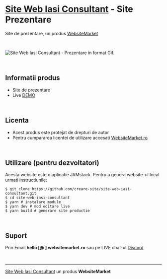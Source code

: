 ﻿# [Site Web Iasi Consultant](https://site-web-iasi-consultant.websitemarket.ro/) - Site Prezentare

Site de prezentare, un produs [WebsiteMarket](https://websitemarket.ro)

<br />

![Site Web Iasi Consultant - Prezentare in format Gif.](https://raw.githubusercontent.com/creare-site/static/master/produse/site-web-iasi-consultant-intro.gif)

<br />

## Informatii produs

- Site de prezentare
- Live [DEMO](https://site-web-iasi-consultant.websitemarket.ro)
 
<br />

## Licenta

- Acest produs este protejat de drepturi de autor
- Pentru cumpararea licentei de utilizare accesati [WebsiteMarket.ro](https://websitemarket.ro) 

<br />

## Utilizare (pentru dezvoltatori)

Acesta website este o aplicatie JAMstack. Pentru a genera website-ul local urmati instructiunile:

```
$ git clone https://github.com/creare-site/site-web-iasi-consultant.git
$ cd site-web-iasi-consultant
$ yarn # instalare module
$ yarn dev # mod editare live
$ yarn build # generare site productie
```

<br />

## Suport

Prin Email **hello [@ ] websitemarket.ro** sau pe LIVE chat-ul [Discord](https://discord.gg/MFRQmAk)

<br />

---
[Site Web Iasi Consultant](https://site-web-iasi-consultant.websitemarket.ro/) un produs **WebsiteMarket**
